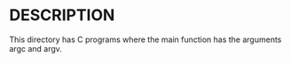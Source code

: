 # DESCRIPTION

This directory has C programs where the main function has the arguments argc and argv.
